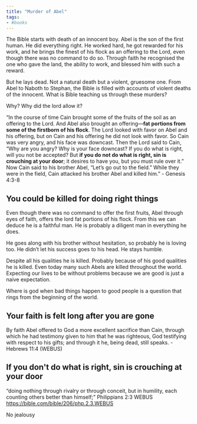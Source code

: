 ```yaml
---
title: "Murder of Abel"
tags:
- #books
---
```



The Bible starts with death of an innocent boy. Abel is the son of the first human. He did everything right. He worked hard, he got rewarded for his work, and he brings the finest of his flock as an offering to the Lord, even though there was no command to do so. Through faith he recognised the one who gave the land, the ability to work, and blessed him with such a reward. 

But he lays dead. Not a natural death but a violent, gruesome one. From Abel to Naboth to Stephan, the Bible is filled with accounts of violent deaths of the innocent. What is Bible teaching us through these murders?

Why? Why did the lord allow it?

“In the course of time Cain brought some of the fruits of the soil as an offering to the Lord. And Abel also brought an offering—**fat portions from some of the firstborn of his flock**. The Lord looked with favor on Abel and his offering, but on Cain and his offering he did not look with favor. So Cain was very angry, and his face was downcast. Then the Lord said to Cain, “Why are you angry? Why is your face downcast? If you do what is right, will you not be accepted? But **if you do not do what is right, sin is crouching at your door**; it desires to have you, but you must rule over it.” Now Cain said to his brother Abel, “Let’s go out to the field.” While they were in the field, Cain attacked his brother Abel and killed him.” - Genesis‬ 4:3-8‬


## You could be killed for doing right things

Even though there was no command to offer the first fruits, Abel through eyes of faith, offers the lord fat portions of his flock. From this we can deduce he is a faithful man. He is probably a diligent man in everything he does. 

He goes along with his brother without hesitation, so probably he is loving too. He didn’t let his success goes to his head. He stays humble.

Despite all his qualities he is killed. Probably because of his good qualities he is killed. Even today many such Abels are killed throughout the world. Expecting our lives to be without problems because we are good is just a naive expectation. 

Where is god when bad things happen to good people is a question that rings from the beginning of the world. 

## Your faith is felt long after you are gone


By faith Abel offered to God a more excellent sacrifice than Cain, through which he had testimony given to him that he was righteous, God testifying with respect to his gifts; and through it he, being dead, still speaks. - Hebrews‬ 11‬:4‬ (WEBUS‬‬)

## If you don't do what is right, sin is crouching at your door



“doing nothing through rivalry or through conceit, but in humility, each counting others better than himself;”
‭‭Philippians‬ ‭2‬:‭3‬ ‭WEBUS‬‬
https://bible.com/bible/206/php.2.3.WEBUS

No jealousy 
